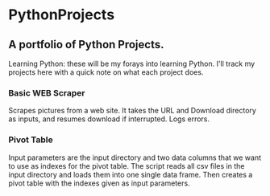 # PythonProjects
## A portfolio of Python Projects.

Learning Python: these will be my forays into learning Python. I'll track my projects here with a quick note on what each project does.

### Basic WEB Scraper

Scrapes pictures from a web site. It takes the URL and Download directory as inputs, and resumes download if interrupted. Logs errors.

### Pivot Table

Input parameters are the input directory and two data columns that we want to use as indexes for the pivot table. The script reads all csv files in the input directory and loads them into one single data frame. Then creates a pivot table with the indexes given as input parameters.
